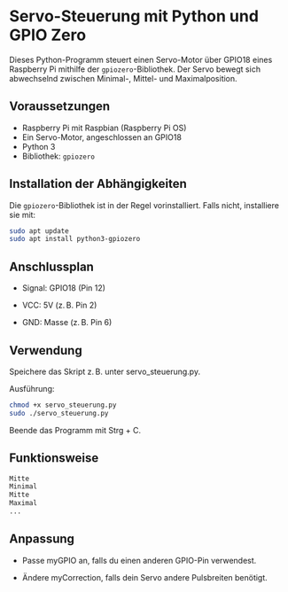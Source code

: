 # Servo-Steuerung mit Python und GPIO Zero

Dieses Python-Programm steuert einen Servo-Motor über GPIO18 eines Raspberry Pi mithilfe der `gpiozero`-Bibliothek. Der Servo bewegt sich abwechselnd zwischen Minimal-, Mittel- und Maximalposition.

## Voraussetzungen

- Raspberry Pi mit Raspbian (Raspberry Pi OS)
- Ein Servo-Motor, angeschlossen an GPIO18
- Python 3
- Bibliothek: `gpiozero`

## Installation der Abhängigkeiten

Die `gpiozero`-Bibliothek ist in der Regel vorinstalliert. Falls nicht, installiere sie mit:

```bash
sudo apt update
sudo apt install python3-gpiozero
```
## Anschlussplan
- Signal: GPIO18 (Pin 12)

- VCC: 5V (z. B. Pin 2)

- GND: Masse (z. B. Pin 6)

## Verwendung
Speichere das Skript z. B. unter servo_steuerung.py.

Ausführung:
```bash
chmod +x servo_steuerung.py
sudo ./servo_steuerung.py
```
Beende das Programm mit Strg + C.

## Funktionsweise
```css
Mitte
Minimal
Mitte
Maximal
...
```

## Anpassung
- Passe myGPIO an, falls du einen anderen GPIO-Pin verwendest.

- Ändere myCorrection, falls dein Servo andere Pulsbreiten benötigt.
